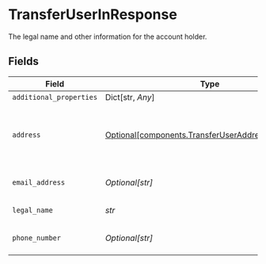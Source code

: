 # TransferUserInResponse

The legal name and other information for the account holder.


## Fields

| Field                                                                                                      | Type                                                                                                       | Required                                                                                                   | Description                                                                                                |
| ---------------------------------------------------------------------------------------------------------- | ---------------------------------------------------------------------------------------------------------- | ---------------------------------------------------------------------------------------------------------- | ---------------------------------------------------------------------------------------------------------- |
| `additional_properties`                                                                                    | Dict[str, *Any*]                                                                                           | :heavy_minus_sign:                                                                                         | N/A                                                                                                        |
| `address`                                                                                                  | [Optional[components.TransferUserAddressInResponse]](../../models/shared/transferuseraddressinresponse.md) | :heavy_check_mark:                                                                                         | The address associated with the account holder.                                                            |
| `email_address`                                                                                            | *Optional[str]*                                                                                            | :heavy_check_mark:                                                                                         | The user's email address.                                                                                  |
| `legal_name`                                                                                               | *str*                                                                                                      | :heavy_check_mark:                                                                                         | The user's legal name.                                                                                     |
| `phone_number`                                                                                             | *Optional[str]*                                                                                            | :heavy_check_mark:                                                                                         | The user's phone number.                                                                                   |